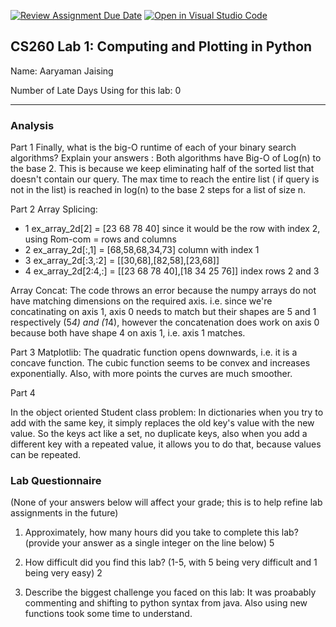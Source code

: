 [![Review Assignment Due Date](https://classroom.github.com/assets/deadline-readme-button-22041afd0340ce965d47ae6ef1cefeee28c7c493a6346c4f15d667ab976d596c.svg)](https://classroom.github.com/a/cBB4ygkW)
[![Open in Visual Studio Code](https://classroom.github.com/assets/open-in-vscode-2e0aaae1b6195c2367325f4f02e2d04e9abb55f0b24a779b69b11b9e10269abc.svg)](https://classroom.github.com/online_ide?assignment_repo_id=17799747&assignment_repo_type=AssignmentRepo)
## CS260 Lab 1: Computing and Plotting in Python

Name: Aaryaman Jaising

Number of Late Days Using for this lab: 0

---

### Analysis

Part 1
Finally, what is the big-O runtime of each of your binary search algorithms? Explain your answers :
Both algorithms have Big-O of Log(n) to the base 2. This is because we keep eliminating half of the sorted list that doesn't contain our query. The max time to reach the entire list ( if query is not in the list) is reached in log(n) to the base 2 steps for a list of size n.

Part 2
Array Splicing: 
- 1 ex_array_2d[2] = [23 68 78 40] since it would be the row with index 2, using Rom-com = rows and columns
- 2 ex_array_2d[:,1] = [68,58,68,34,73] column with index 1
- 3 ex_array_2d[:3,:2] = [[30,68],[82,58],[23,68]]
- 4 ex_array_2d[2:4,:] = [[23 68 78 40],[18 34 25 76]] index rows 2 and 3

Array Concat:
The code throws an error because the numpy arrays do not have matching dimensions on the required axis. i.e. since we're concatinating on axis 1, axis 0 needs to match but their shapes are 5 and 1 respectively (5*4) and (1*4), however the concatenation does work on axis 0 because both have shape 4 on axis 1, i.e. axis 1 matches. 

Part 3
Matplotlib:
The quadratic function opens downwards, i.e. it is a concave function. The cubic function seems to be convex and increases exponentially. Also, with more points the curves are much smoother.

Part 4

In the object oriented Student class problem:
In dictionaries when you try to add with the same key, it simply replaces the old key's value with the new value. So the keys act like a set, no duplicate keys, also when you add a different key with a repeated value, it allows you to do that, because values can be repeated.

### Lab Questionnaire

(None of your answers below will affect your grade; this is to help refine lab
assignments in the future)

1. Approximately, how many hours did you take to complete this lab? (provide
  your answer as a single integer on the line below)
  5

2. How difficult did you find this lab? (1-5, with 5 being very difficult and 1
  being very easy)
  2
3. Describe the biggest challenge you faced on this lab:
  It was proabably commenting and shifting to python syntax from java. Also using new functions took some time to understand.